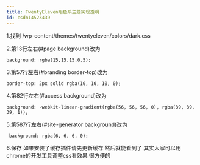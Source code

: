 ```yaml
---
title: TwentyEleven暗色系主题实现透明
id: csdn14523439
---
```


1.找到 /wp-content/themes/twentyeleven/colors/dark.css

2.第13行左右(#page background)改为

```
background: rgba(15,15,15,0.5);
```

3.第57行左右(#branding border-top)改为

```
border-top: 2px solid rgba(10, 10, 10, 0);
```

4.第82行左右(#access background)改为

```
background: -webkit-linear-gradient(rgba(56, 56, 56, 0), rgba(39, 39, 39, 1));
```

5.第587行左右(#site-generator background)改为

```
 background: rgba(6, 6, 6, 0);
```

6.保存 如果安装了缓存插件请先更新缓存 然后就能看到了 其实大家可以用chrome的开发工具调整css看效果 很方便的